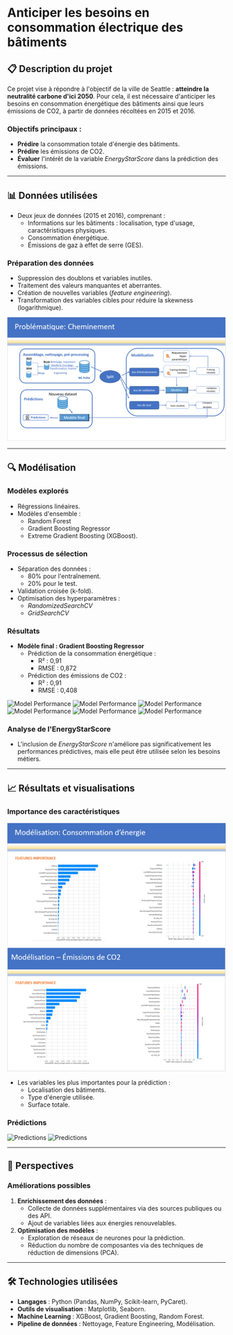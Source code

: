 # Anticiper les besoins en consommation électrique des bâtiments

## 📋 Description du projet

Ce projet vise à répondre à l'objectif de la ville de Seattle : **atteindre la neutralité carbone d'ici 2050**. Pour cela, il est nécessaire d'anticiper les besoins en consommation énergétique des bâtiments ainsi que leurs émissions de CO2, à partir de données récoltées en 2015 et 2016. 

### Objectifs principaux :
- **Prédire** la consommation totale d'énergie des bâtiments.
- **Prédire** les émissions de CO2.
- **Évaluer** l'intérêt de la variable *EnergyStarScore* dans la prédiction des émissions.

---

## 📊 Données utilisées

- Deux jeux de données (2015 et 2016), comprenant :
  - Informations sur les bâtiments : localisation, type d'usage, caractéristiques physiques.
  - Consommation énergétique.
  - Émissions de gaz à effet de serre (GES).

### Préparation des données
- Suppression des doublons et variables inutiles.
- Traitement des valeurs manquantes et aberrantes.
- Création de nouvelles variables (*feature engineering*).
- Transformation des variables cibles pour réduire la skewness (logarithmique).

![Data Processing](Illustration_diapos/problematique_P4.png)

---

## 🔍 Modélisation

### Modèles explorés
- Régressions linéaires.
- Modèles d'ensemble :
  - Random Forest
  - Gradient Boosting Regressor
  - Extreme Gradient Boosting (XGBoost).

### Processus de sélection
- Séparation des données :
  - 80% pour l'entraînement.
  - 20% pour le test.
- Validation croisée (k-fold).
- Optimisation des hyperparamètres :
  - *RandomizedSearchCV*
  - *GridSearchCV*

### Résultats
- **Modèle final : Gradient Boosting Regressor**
  - Prédiction de la consommation énergétique :
    - R² : 0,91
    - RMSE : 0,872
  - Prédiction des émissions de CO2 :
    - R² : 0,91
    - RMSE : 0,408

![Model Performance](Illustration_diapos/resultats_rnd_search_conso_energie)
![Model Performance](Illustration_diapos/resultats_grid_search_conso_energie)
![Model Performance](Illustration_diapos/res_graphique_modelisation_conso)
![Model Performance](Illustration_diapos/resultats_rnd_search_emissions)
![Model Performance](Illustration_diapos/resultats_grid_search_emissions)
![Model Performance](Illustration_diapos/res_graphique_modelisation_emissions)

### Analyse de l'EnergyStarScore
- L'inclusion de *EnergyStarScore* n'améliore pas significativement les performances prédictives, mais elle peut être utilisée selon les besoins métiers.

---

## 📈 Résultats et visualisations

### Importance des caractéristiques
![Feature Importance](Illustration_diapos/features_importance_conso.png)
![Feature Importance](Illustration_diapos/features_importance_emissions.png)


- Les variables les plus importantes pour la prédiction :
  - Localisation des bâtiments.
  - Type d'énergie utilisée.
  - Surface totale.

### Prédictions
![Predictions](Illustration_diapos/predictions_conso)
![Predictions](Illustration_diapos/predictions_emissions)

---

## 🚀 Perspectives

### Améliorations possibles
1. **Enrichissement des données** :
   - Collecte de données supplémentaires via des sources publiques ou des API.
   - Ajout de variables liées aux énergies renouvelables.
2. **Optimisation des modèles** :
   - Exploration de réseaux de neurones pour la prédiction.
   - Réduction du nombre de composantes via des techniques de réduction de dimensions (PCA).

---

## 🛠️ Technologies utilisées

- **Langages** : Python (Pandas, NumPy, Scikit-learn, PyCaret).
- **Outils de visualisation** : Matplotlib, Seaborn.
- **Machine Learning** : XGBoost, Gradient Boosting, Random Forest.
- **Pipeline de données** : Nettoyage, Feature Engineering, Modélisation.


